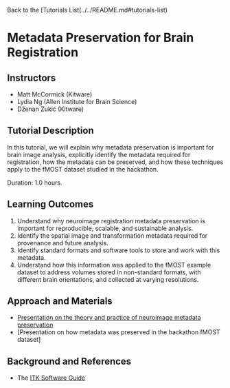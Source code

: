 Back to the [Tutorials List(../../README.md#tutorials-list)

# Metadata Preservation for Brain Registration

## Instructors

- Matt McCormick (Kitware)
- Lydia Ng (Allen Institute for Brain Science)
- Dženan Zukić (Kitware)

## Tutorial Description

In this tutorial, we will explain why metadata preservation is important for brain image analysis,
explicitly identify the metadata required for registration, how the metadata can be preserved, and
how these techniques apply to the fMOST dataset studied in the hackathon.

Duration: 1.0 hours.

## Learning Outcomes

1. Understand why neuroimage registration metadata preservation is important for reproducible, scalable, and sustainable analysis. 
2. Identify the spatial image and transformation metadata required for provenance and future analysis.
3. Identify standard formats and software tools to store and work with this metadata.
4. Understand how this information was applied to the fMOST example dataset to address volumes stored in non-standard formats, with different brain orientations, and collected at varying resolutions.

## Approach and Materials

- [Presentation on the theory and practice of neuroimage metadata preservation](https://docs.google.com/presentation/d/e/2PACX-1vQy692yDVT7QljqfV4lfLjbUcIQZ1ePUSczk2YCCb-I1Fj0yIYypHV2ZT0Q58G_7RofZUOSDY6pOiqZ/pub?start=false&loop=false&delayms=3000)
- [Presentation on how metadata was preserved in the hackathon fMOST dataset]

## Background and References

- The [ITK Software Guide](https://itk.org/ItkSoftwareGuide.pdf)
